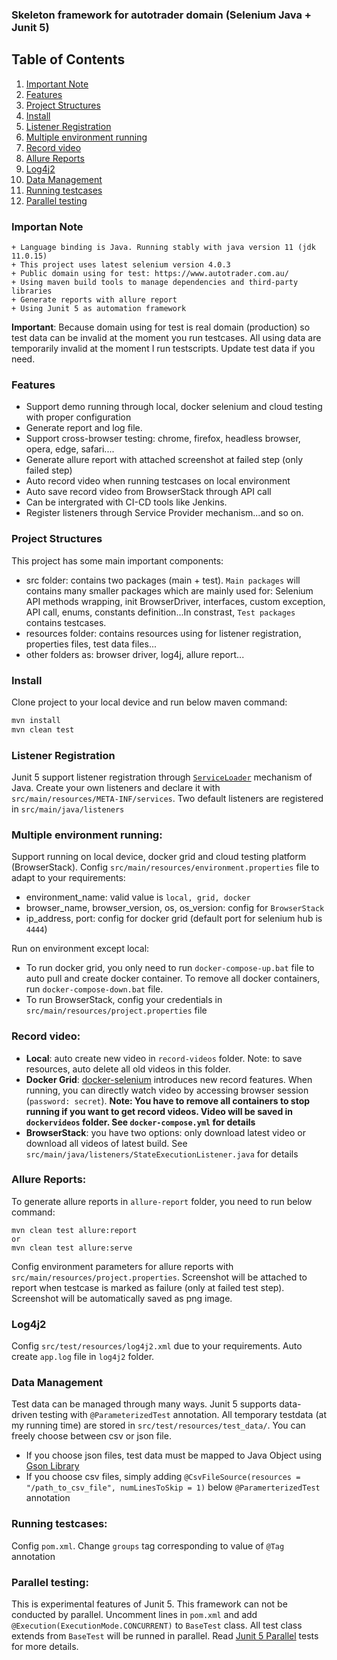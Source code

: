 ### Skeleton framework for autotrader domain (Selenium Java + Junit 5)

## Table of Contents
1. [Important Note](https://github.com/nnson0310/Autotrader_selenium_automation_framework#important-note)
2. [Features](https://github.com/nnson0310/Autotrader_selenium_automation_framework#features)
3. [Project Structures](https://github.com/nnson0310/Autotrader_selenium_automation_framework#project-structures)
4. [Install](https://github.com/nnson0310/Autotrader_selenium_automation_framework#install)
5. [Listener Registration](https://github.com/nnson0310/Autotrader_selenium_automation_framework#listener-registration)
6. [Multiple environment running](https://github.com/nnson0310/Autotrader_selenium_automation_framework#multiple-environment-running)
7. [Record video](https://github.com/nnson0310/Autotrader_selenium_automation_framework#record-video)
8. [Allure Reports](https://github.com/nnson0310/Autotrader_selenium_automation_framework#allure-reports)
9. [Log4j2](https://github.com/nnson0310/Autotrader_selenium_automation_framework#log4j2)
10. [Data Management](https://github.com/nnson0310/Autotrader_selenium_automation_framework#data-management)
11. [Running testcases](https://github.com/nnson0310/Autotrader_selenium_automation_framework#running-testcases)
12. [Parallel testing](https://github.com/nnson0310/Autotrader_selenium_automation_framework#parallel-testing)

### Importan Note
````shell
+ Language binding is Java. Running stably with java version 11 (jdk 11.0.15)
+ This project uses latest selenium version 4.0.3
+ Public domain using for test: https://www.autotrader.com.au/ 
+ Using maven build tools to manage dependencies and third-party libraries
+ Generate reports with allure report
+ Using Junit 5 as automation framework
`````

**Important**: Because domain using for test is real domain (production) so test data can be invalid at the moment you run testcases. All using data are temporarily invalid at the moment I run testscripts. Update test data if you need.

### Features
+  Support demo running through local, docker selenium and cloud testing with proper configuration
+  Generate report and log file.
+  Support cross-browser testing: chrome, firefox, headless browser, opera, edge, safari....
+  Generate allure report with attached screenshot at failed step (only failed step)
+  Auto record video when running testcases on local environment
+  Auto save record video from BrowserStack through API call
+  Can be intergrated with CI-CD tools like Jenkins.
+  Register listeners through Service Provider mechanism...and so on.

### Project Structures
This project has some main important components:
+ src folder: contains two packages (main + test). `Main packages` will contains many smaller packages which are mainly used for: Selenium API methods wrapping, init BrowserDriver, interfaces, custom exception, API call, enums, constants definition...In constrast, `Test packages` contains testcases.
+ resources folder: contains resources using for listener registration, properties files, test data files...
+ other folders as: browser driver, log4j, allure report...

### Install
Clone project to your local device and run below maven command:
```sh
mvn install
mvn clean test 
```
### Listener Registration
Junit 5 support listener registration through [`ServiceLoader`](https://junit.org/junit5/docs/current/user-guide/#launcher-api-listeners-custom) mechanism of Java. Create your own listeners and declare it with `src/main/resources/META-INF/services`. Two default listeners are registered in `src/main/java/listeners`

### Multiple environment running:
Support running on local device, docker grid and cloud testing platform (BrowserStack). Config `src/main/resources/environment.properties` file to adapt to your requirements:
+ environment_name: valid value is `local, grid, docker`
+ browser_name, browser_version, os, os_version: config for `BrowserStack`
+ ip_address, port: config for docker grid (default port for selenium hub is `4444`)

Run on environment except local:
- To run docker grid, you only need to run `docker-compose-up.bat` file to auto pull and create docker container. To remove all docker containers, run `docker-compose-down.bat` file.
- To run BrowserStack, config your credentials in `src/main/resources/project.properties` file

### Record video:
+ **Local**: auto create new video in `record-videos` folder. Note: to save resources, auto delete all old videos in this folder.
+ **Docker Grid**: [docker-selenium](https://github.com/SeleniumHQ/docker-selenium) introduces new record features. When running, you can directly watch video by accessing browser session (`password: secret`).
  **Note: You have to remove all containers to stop running if you want to get record videos. Video will be saved in `dockervideos` folder. See `docker-compose.yml` for details**
+ **BrowserStack**: you have two options: only download latest video or download all videos of latest build. See `src/main/java/listeners/StateExecutionListener.java` for details

### Allure Reports:
To generate allure reports in `allure-report` folder, you need to run below command:
```shell
mvn clean test allure:report
or
mvn clean test allure:serve
```
Config environment parameters for allure reports with `src/main/resources/project.properties`.
Screenshot will be attached to report when testcase is marked as failure (only at failed test step). Screenshot will be automatically saved as png image.
### Log4j2
Config `src/test/resources/log4j2.xml` due to your requirements. Auto create `app.log` file in `log4j2` folder.

### Data Management
Test data can be managed through many ways. Junit 5 supports data-driven testing with `@ParameterizedTest` annotation. All temporary testdata (at my running time) are stored in `src/test/resources/test_data/`. You can freely choose between csv or json file. 
+ If you choose json files, test data must be mapped to Java Object using [Gson Library](https://mvnrepository.com/artifact/com.google.code.gson/gson)
+ If you choose csv files, simply adding `@CsvFileSource(resources = "/path_to_csv_file", numLinesToSkip = 1)` below `@ParamerterizedTest` annotation

### Running testcases:
Config `pom.xml`. Change `groups` tag corresponding to value of `@Tag` annotation

### Parallel testing:
This is experimental features of Junit 5. This framework can not be conducted by parallel. Uncomment lines in `pom.xml` and add `@Execution(ExecutionMode.CONCURRENT)` to `BaseTest` class. All test class extends from `BaseTest` will be runned in parallel. Read [Junit 5 Parallel](https://junit.org/junit5/docs/snapshot/user-guide/#writing-tests-parallel-execution) tests for more details.

